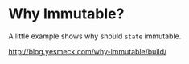 # Why Immutable?

A little example shows why should `state` immutable.

http://blog.yesmeck.com/why-immutable/build/

